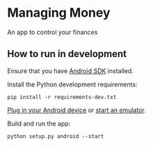 Managing Money
==============

An app to control your finances

## How to run in development

Ensure that you have [Android SDK](https://developer.android.com/studio/index.html#downloads) installed.

Install the Python development requirements:

    pip install -r requirements-dev.txt

[Plug in your Android device](https://developer.android.com/training/basics/firstapp/running-app.html) or [start an emulator](https://developer.android.com/studio/run/emulator-commandline.html).

Build and run the app:

    python setup.py android --start
